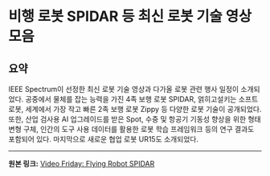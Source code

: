 # 비행 로봇 SPIDAR 등 최신 로봇 기술 영상 모음

## 요약
IEEE Spectrum이 선정한 최신 로봇 기술 영상과 다가올 로봇 관련 행사 일정이 소개되었다.  공중에서 물체를 잡는 능력을 가진 4족 보행 로봇 SPIDAR,  얽히고설키는 소프트 로봇,  세계에서 가장 작고 빠른 2족 보행 로봇 Zippy 등 다양한 로봇 기술이 공개되었다.  또한, 산업 검사용 AI 업그레이드를 받은 Spot,  수중 및 항공기 기동성 향상을 위한 형태 변형 구체,  인간의 도구 사용 데이터를 활용한 로봇 학습 프레임워크 등의 연구 결과도 포함되어 있다.  마지막으로 새로운 협업 로봇 UR15도 소개되었다.

---

**원본 링크:** [Video Friday: Flying Robot SPIDAR](https://spectrum.ieee.org/video-friday-flying-robot-spidar)
